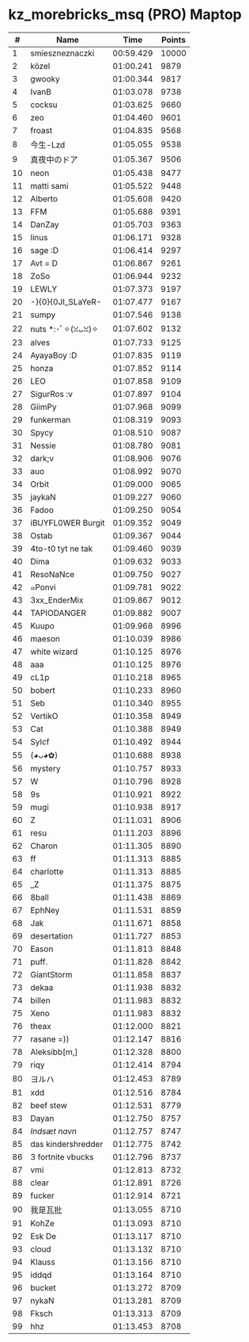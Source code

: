 # kz_morebricks_msq (PRO) Maptop

|  # | Name | Time | Points |
|-------------- | -------------- | -------------- | -------------- | 
| 1 | smieszneznaczki | 00:59.429 | 10000 | 
| 2 | közel | 01:00.241 | 9879 | 
| 3 | gwooky | 01:00.344 | 9817 | 
| 4 | IvanB | 01:03.078 | 9738 | 
| 5 | cocksu | 01:03.625 | 9660 | 
| 6 | zeo | 01:04.460 | 9601 | 
| 7 | froast | 01:04.835 | 9568 | 
| 8 | 今生-Lzd | 01:05.055 | 9538 | 
| 9 | 真夜中のドア | 01:05.367 | 9506 | 
| 10 | neon | 01:05.438 | 9477 | 
| 11 | matti sami | 01:05.522 | 9448 | 
| 12 | Alberto | 01:05.608 | 9420 | 
| 13 | FFM | 01:05.688 | 9391 | 
| 14 | DanZay | 01:05.703 | 9363 | 
| 15 | linus | 01:06.171 | 9328 | 
| 16 | sage :D | 01:06.414 | 9297 | 
| 17 | Avt = D | 01:06.867 | 9261 | 
| 18 | ZoSo | 01:06.944 | 9232 | 
| 19 | LEWLY | 01:07.373 | 9197 | 
| 20 | -}{0}{0JI_SLaYeR- | 01:07.477 | 9167 | 
| 21 | sumpy | 01:07.546 | 9138 | 
| 22 | nuts *:･ﾟ✧(ꈍᴗꈍ)✧ | 01:07.602 | 9132 | 
| 23 | alves | 01:07.733 | 9125 | 
| 24 | AyayaBoy :D | 01:07.835 | 9119 | 
| 25 | honza | 01:07.852 | 9114 | 
| 26 | LEO | 01:07.858 | 9109 | 
| 27 | SigurRos :v | 01:07.897 | 9104 | 
| 28 | GiimPy | 01:07.968 | 9099 | 
| 29 | funkerman | 01:08.319 | 9093 | 
| 30 | Spycy | 01:08.510 | 9087 | 
| 31 | Nessie | 01:08.780 | 9081 | 
| 32 | dark;v | 01:08.906 | 9076 | 
| 33 | auo | 01:08.992 | 9070 | 
| 34 | Orbit | 01:09.000 | 9065 | 
| 35 | jaykaN | 01:09.227 | 9060 | 
| 36 | Fadoo | 01:09.250 | 9054 | 
| 37 | iBUYFL0WER Burgit | 01:09.352 | 9049 | 
| 38 | Ostab | 01:09.367 | 9044 | 
| 39 | 4to-t0 tyt ne tak | 01:09.460 | 9039 | 
| 40 | Dima | 01:09.632 | 9033 | 
| 41 | ResoNaNce | 01:09.750 | 9027 | 
| 42 | ๑Ponvi | 01:09.781 | 9022 | 
| 43 | 3xx_EnderMix | 01:09.867 | 9012 | 
| 44 | TAPIODANGER | 01:09.882 | 9007 | 
| 45 | Kuupo | 01:09.968 | 8996 | 
| 46 | maeson | 01:10.039 | 8986 | 
| 47 | white wizard | 01:10.125 | 8976 | 
| 48 | aaa | 01:10.125 | 8976 | 
| 49 | cL1p | 01:10.218 | 8965 | 
| 50 | bobert | 01:10.233 | 8960 | 
| 51 | Seb | 01:10.340 | 8955 | 
| 52 | VertikO | 01:10.358 | 8949 | 
| 53 | Cat | 01:10.388 | 8949 | 
| 54 | Sylcf | 01:10.492 | 8944 | 
| 55 | (◕ᴗ◕✿) | 01:10.688 | 8938 | 
| 56 | mystery | 01:10.757 | 8933 | 
| 57 | W | 01:10.796 | 8928 | 
| 58 | 9s | 01:10.921 | 8922 | 
| 59 | mugi | 01:10.938 | 8917 | 
| 60 | Z | 01:11.031 | 8906 | 
| 61 | resu | 01:11.203 | 8896 | 
| 62 | Charon | 01:11.305 | 8890 | 
| 63 | ff | 01:11.313 | 8885 | 
| 64 | charlotte | 01:11.313 | 8885 | 
| 65 | _Z | 01:11.375 | 8875 | 
| 66 | 8ball | 01:11.438 | 8869 | 
| 67 | EphNey | 01:11.531 | 8859 | 
| 68 | Jak | 01:11.671 | 8858 | 
| 69 | desertation | 01:11.727 | 8853 | 
| 70 | Eason | 01:11.813 | 8848 | 
| 71 | puff. | 01:11.828 | 8842 | 
| 72 | GiantStorm | 01:11.858 | 8837 | 
| 73 | dekaa | 01:11.938 | 8832 | 
| 74 | billen | 01:11.983 | 8832 | 
| 75 | Xeno | 01:11.983 | 8832 | 
| 76 | theax | 01:12.000 | 8821 | 
| 77 | rasane =)) | 01:12.147 | 8816 | 
| 78 | Aleksibb[m,] | 01:12.328 | 8800 | 
| 79 | riqy | 01:12.414 | 8794 | 
| 80 | ヨルハ | 01:12.453 | 8789 | 
| 81 | xdd | 01:12.516 | 8784 | 
| 82 | beef stew | 01:12.531 | 8779 | 
| 83 | Dayan | 01:12.750 | 8757 | 
| 84 | *Indsæt navn* | 01:12.757 | 8747 | 
| 85 | das kindershredder | 01:12.775 | 8742 | 
| 86 | 3 fortnite vbucks | 01:12.796 | 8737 | 
| 87 | vmi | 01:12.813 | 8732 | 
| 88 | clear | 01:12.891 | 8726 | 
| 89 | fucker | 01:12.914 | 8721 | 
| 90 | 我是瓦批 | 01:13.055 | 8710 | 
| 91 | KohZe | 01:13.093 | 8710 | 
| 92 | Esk De | 01:13.117 | 8710 | 
| 93 | cloud | 01:13.132 | 8710 | 
| 94 | Klauss | 01:13.156 | 8710 | 
| 95 | iddqd | 01:13.164 | 8710 | 
| 96 | bucket | 01:13.272 | 8709 | 
| 97 | nykaN | 01:13.281 | 8709 | 
| 98 | Fksch | 01:13.313 | 8709 | 
| 99 | hhz | 01:13.453 | 8708 | 

